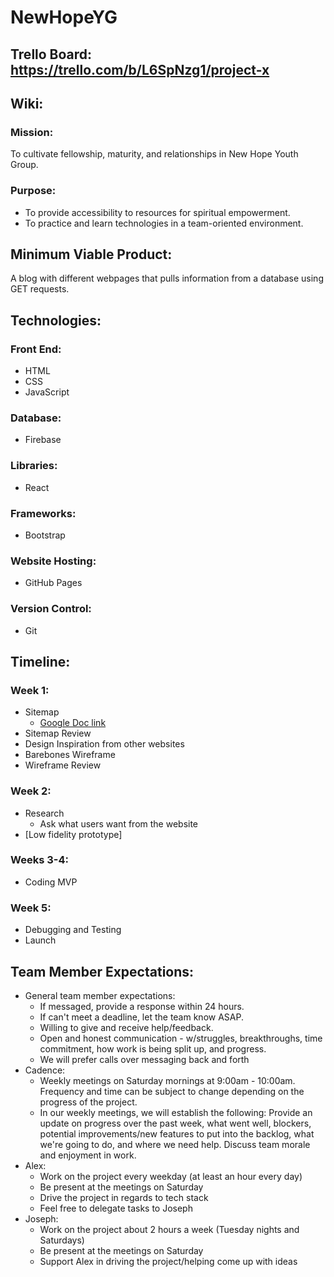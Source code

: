 # NewHopeYG

## Trello Board: https://trello.com/b/L6SpNzg1/project-x

## Wiki:

### Mission: 
To cultivate fellowship, maturity, and relationships in New Hope Youth Group.

### Purpose:
* To provide accessibility to resources for spiritual empowerment.
* To practice and learn technologies in a team-oriented environment.

## Minimum Viable Product:
A blog with different webpages that pulls information from a database using GET requests.

## Technologies:

### Front End: 
* HTML
* CSS
* JavaScript

### Database:
* Firebase

### Libraries: 
* React

### Frameworks: 
* Bootstrap

### Website Hosting:
* GitHub Pages

### Version Control:
* Git

## Timeline: 

### Week 1:
* Sitemap
    * [Google Doc link](https://docs.google.com/document/d/1BwrwS5_zx-phthdN40JxApirCp6GSZsujitGcHSCYi4/edit?usp=sharing)
* Sitemap Review
* Design Inspiration from other websites
* Barebones Wireframe
* Wireframe Review

### Week 2:
* Research
    * Ask what users want from the website
* [Low fidelity prototype]

### Weeks 3-4:
* Coding MVP

### Week 5:
* Debugging and Testing
* Launch


## Team Member Expectations:
* General team member expectations:
    * If messaged, provide a response within 24 hours.
    * If can't meet a deadline, let the team know ASAP.
    * Willing to give and receive help/feedback.
    * Open and honest communication - w/struggles, breakthroughs, time commitment, how work is being split up, and progress.
    * We will prefer calls over messaging back and forth
* Cadence:
    * Weekly meetings on Saturday mornings at 9:00am - 10:00am. Frequency and time can be subject to change depending on the progress of the project. 
    * In our weekly meetings, we will establish the following: Provide an update on progress over the past week, what went well, blockers, potential improvements/new features to put into the backlog, what we're going to do, and where we need help. Discuss team morale and enjoyment in work.
* Alex:
    * Work on the project every weekday (at least an hour every day)
    * Be present at the meetings on Saturday
    * Drive the project in regards to tech stack
    * Feel free to delegate tasks to Joseph
* Joseph:
    * Work on the project about 2 hours a week (Tuesday nights and Saturdays)
    * Be present at the meetings on Saturday
    * Support Alex in driving the project/helping come up with ideas
